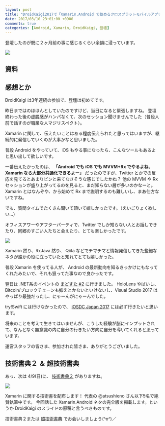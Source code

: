 ```yaml
---
layout: post
title: "DroidKaigi2017で「Xamarin.Android で始めるクロスプラットモバイルアプリ開発」という話をしました"
date: 2017/03/10 23:01:00 +0900
comments: true
categories: [Android, Xamarin, DroidKaigi, 登壇]
---
```

登壇したのが既に２ヶ月前の事に感じるくらい余韻に浸っています。

<!--more-->

![](https://dl.dropboxusercontent.com/u/264530/qiita/had_a_session_about_xamain_android_in_droidkaigi_2017_01.jpg)

## 資料

<script async class="speakerdeck-embed" data-id="592959beb9de46fcb6d0e51652b20e23" data-ratio="1.33333333333333" src="//speakerdeck.com/assets/embed.js"></script>

## 感想とか

DroidKaigi は3年連続の参加で、登壇は初めてです。

昨日まではのほほんとしていたのですけど、当日になると緊張しますね。
登壇終わった後の虚脱感がハンパなくて、次のセッション聞けませんでした（普段人前で話すのが職業な人マジリスペクト）。

Xamarin に関して、伝えたいことはある程度伝えられたと思ってはいますが、継続的に発信していくのが大事かなと思いました。

普段 Android をやっていて、iOS もやる事になったら、こんなツールもあるよと思い出して欲しいです。

一番伝えたかったのは、
**「Android でも iOS でも MVVM+Rx でやるよね、Xamarin なら大部分共通化できるよー」**
だったのですが、Twitter とかでの反応を見てるとあまりピンと来てなさそうな感じでしたかね？
他の MVVM や Rx セッションが盛り上がってるのを見ると、まだ知らない層が多いのかなーと。
Xamarin とはなんぞや、から始めて Rx まで説明するのも難しいし、まあ仕方ないですね。

でも、質問タイムでたくさん聞いて頂いて嬉しかったです。（えいごりょく欲しい…）

オフィスアワーやアフターパーティで、Twitter でしか知らない人とお話しできたり、同郷のすごい人たちと会えたり、とても楽しかったです。

![](https://dl.dropboxusercontent.com/u/264530/qiita/had_a_session_about_xamain_android_in_droidkaigi_2017_02.jpg)

Xamarin 然り、RxJava 然り、 Qiita などでチマチマと情報発信してきた些細なネタが誰かの役に立っていたと知れてとても嬉しかった。

普段 Xamarin を使ってる人が、 Android の最新動向を知るきっかけにもなってくれたみたいで、それも狙ってた事なので良かったです。

翌日は .NET系のイベントの [まどすた #2](https://metro.connpass.com/event/50917/?utm_source=t.co&utm_medium=referral) に行きました。
HoloLens やばいし、Bitcoin/ブロックチェーンも抑えとかないといけないし、Visual Studio 2017 はやっぱり最強だったし、にゃーんがにゃーんでした。

try!Swift には行けなかったので、 [iOSDC Japan 2017](https://iosdc.jp/2017/) には必ず行きたいと思います。

将来のことを考えて生きてはいませんが、こうした経験が脳にインプットされて、なんとなく無意識の内に自分の行きたい方向に自分を導いてくれると思っています。

運営スタッフの皆さま、参加された皆さま、ありがとうございました。

## 技術書典２ ＆ 超技術書典

あっ、次は 4/9(日)に、 [技術書典２](https://techbookfest.org/event/tbf02) がありますね。

![](https://dl.dropboxusercontent.com/u/264530/qiita/had_a_session_about_xamain_android_in_droidkaigi_2017_03.png)

Xamarin に関する技術書を配布します！
代表の @atsushieno さん以下5名で絶賛執筆中です。
今回話した Xamarin.Android ネタの完全版を掲載します。というか DroidKaigi のスライドの原稿と言うべきものです。

技術書典２または [超技術書典](https://techbookfest.org/event/cho01) でお会いしましょう(^o^)／
